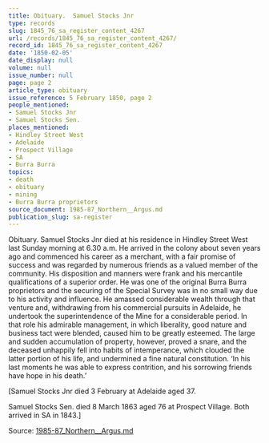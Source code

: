 ```yaml
---
title: Obituary.  Samuel Stocks Jnr
type: records
slug: 1845_76_sa_register_content_4267
url: /records/1845_76_sa_register_content_4267/
record_id: 1845_76_sa_register_content_4267
date: '1850-02-05'
date_display: null
volume: null
issue_number: null
page: page 2
article_type: obituary
issue_reference: 5 February 1850, page 2
people_mentioned:
- Samuel Stocks Jnr
- Samuel Stocks Sen.
places_mentioned:
- Hindley Street West
- Adelaide
- Prospect Village
- SA
- Burra Burra
topics:
- death
- obituary
- mining
- Burra Burra proprietors
source_document: 1985-87_Northern__Argus.md
publication_slug: sa-register
---
```


Obituary.  Samuel Stocks Jnr died at his residence in Hindley Street West last Sunday morning at 6.30 a.m.  He arrived in the colony about seven years ago and commenced his career as a merchant, with a fair promise of success and was regarded by numerous friends as a valued member of the community.  His disposition and manners were frank and his mercantile qualifications of a superior order.  He was one of the original Burra Burra proprietors and the securing of the Special Survey was in no small way due to his activity and influence.  He amassed considerable wealth through that venture and, withdrawing from his commercial pursuits in Adelaide, he undertook the superintendence of the Mine for a considerable period.  In that role his admirable management, in which liberality, good nature and business tact were blended, caused him to be greatly esteemed.  The large and sudden accumulation of property, however, proved a snare, and the deceased unhappily fell into habits of intemperance, which clouded the latter portion of his life, and undermined a fine natural constitution.  ‘In his last moments he was able to express contrition, and his sorrowing friends have hope in his death.’

[Samuel Stocks Jnr died 3 February at Adelaide aged 37.

Samuel Stocks Sen. died 8 March 1863 aged 76 at Prospect Village.  Both arrived in SA in 1843.]

Source: [1985-87_Northern__Argus.md](/downloads/markdown/1985-87_Northern__Argus.md)
